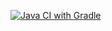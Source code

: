 [![Java CI with Gradle](https://github.com/UmnovaAlena/Selenide/actions/workflows/gradle.yml/badge.svg)](https://github.com/UmnovaAlena/Selenide/actions/workflows/gradle.yml)
